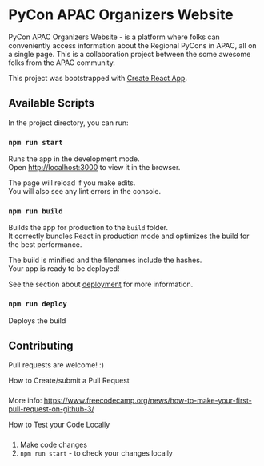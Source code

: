PyCon APAC Organizers Website
==================
PyCon APAC Organizers Website - is a platform where folks can conveniently access information about the Regional PyCons in APAC, all on a single page. This is a collaboration project between the some awesome folks from the APAC community. 

This project was bootstrapped with [Create React App](https://github.com/facebook/create-react-app).

Available Scripts
-----

In the project directory, you can run:

### `npm run start`

Runs the app in the development mode.\
Open [http://localhost:3000](http://localhost:3000) to view it in the browser.

The page will reload if you make edits.\
You will also see any lint errors in the console.

### `npm run build`

Builds the app for production to the `build` folder.\
It correctly bundles React in production mode and optimizes the build for the best performance.

The build is minified and the filenames include the hashes.\
Your app is ready to be deployed!

See the section about [deployment](https://facebook.github.io/create-react-app/docs/deployment) for more information.

### `npm run deploy`

Deploys the build



Contributing
-----

Pull requests are welcome! :)

How to Create/submit a Pull Request
###
More info: https://www.freecodecamp.org/news/how-to-make-your-first-pull-request-on-github-3/


How to Test your Code Locally
###
1. Make code changes
2. `npm run start` - to check your changes locally


